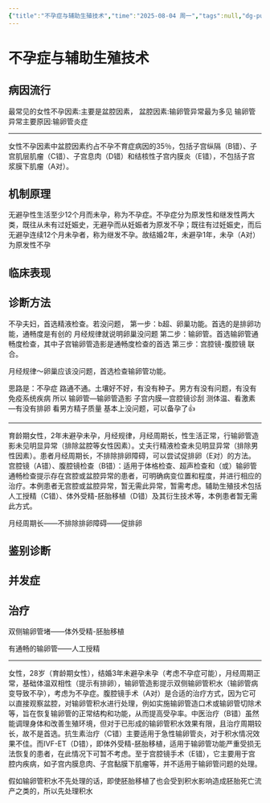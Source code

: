 ```yaml
---
{"title":"不孕症与辅助生殖技术","time":"2025-08-04 周一","tags":null,"dg-publish":true,"permalink":"/200 学习/215 妇产科学/第30章 不孕症与辅助生殖技术/不孕症与辅助生殖技术/","dgPassFrontmatter":true,"created":"2025-08-04T21:35:10.000+08:00","updated":"2025-08-05T10:31:18.000+08:00"}
---
```


# 不孕症与辅助生殖技术
## 病因流行
最常见的女性不孕因素:主要是盆腔因素，
盆腔因素:输卵管异常最为多见
输卵管异常主要原因:输卵管炎症

---
女性不孕因素中盆腔因素约占不孕不育症病因的35％，包括子宫纵隔（B错）、子宫肌层肌瘤（C错）、子宫息肉（D错）和结核性子宫内膜炎（E错），不包括子宫浆膜下肌瘤（A对）。
## 机制原理
无避孕性生活至少12个月而未孕，称为不孕症。不孕症分为原发性和继发性两大类，既往从未有过妊娠史，无避孕而从妊娠者为原发不孕；既往有过妊娠史，而后无避孕连续12个月未孕者，称为继发不孕。故结婚2年，未避孕1年，未孕（A对）为原发性不孕
## 临床表现
## 诊断方法
不孕夫妇，首选精液检查。若没问题，
第一步：b超、卵巢功能。首选的是排卵功能，通畅度是有创的
月经规律就说明卵巢没问题
第二步：输卵管。首选输卵管通畅度检查，其中子宫输卵管造影是通畅度检查的首选
第三步：宫腔镜-腹腔镜 联合。

月经规律～卵巢应该没问题，首选检查输卵管功能。

思路是：不孕症
路通不通。土壤好不好，有没有种子。男方有没有问题，有没有免疫系统疾病
所以
输卵管—输卵管造影
子宫内膜—宫腔镜诊刮
测体温、看激素—有没有排卵
看男方精子质量
基本上没问题，可以备孕了👍

---
育龄期女性，2年未避孕未孕，月经规律，月经周期长，性生活正常，行输卵管造影未见明显异常（排除盆腔等女性因素）。丈夫行精液检查未见明显异常（排除男性因素）。患者月经周期长，不排除排卵障碍，可以尝试促排卵（E对）的方法。宫腔镜（A错）、腹腔镜检查（B错）：适用于体格检查、超声检查和（或）输卵管通畅检查提示存在宫腔或盆腔异常的患者，可明确病变位置和程度，并进行相应的治疗。本例患者无宫腔或盆腔异常，暂无需此异常，暂需考虑。辅助生殖技术包括人工授精（C错）、体外受精-胚胎移植（D错）及其衍生技术等，本例患者暂无需此方式。

月经周期长——不排除排卵障碍——促排卵
## 鉴别诊断
## 并发症
## 治疗
双侧输卵管堵——体外受精-胚胎移植

有通畅的输卵管——人工授精

---
女性，28岁（育龄期女性），结婚3年未避孕未孕（考虑不孕症可能），月经周期正常，基础体温双相性（提示有排卵），输卵管造影提示双侧输卵管积水（输卵管病变导致不孕），考虑为不孕症。腹腔镜手术（A对）是合适的治疗方式，因为它可以直接观察盆腔，对输卵管积水进行处理，例如实施输卵管造口术或输卵管切除术等，旨在恢复输卵管的正常结构和功能，从而提高受孕率。中医治疗（B错）虽然能调理身体和改善生殖环境，但对于已形成的输卵管积水效果有限，且治疗周期较长，故不是首选。抗生素治疗（C错）主要适用于急性输卵管炎，对于积水情况效果不佳。而IVF-ET（D错），即体外受精-胚胎移植，适用于输卵管功能严重受损无法恢复的患者，在此情况下可暂不考虑。至于宫腔镜手术（E错），它主要用于宫腔内疾病，如子宫内膜息肉、子宫黏膜下肌瘤等，并不适用于输卵管问题的处理。

假如输卵管积水不先处理的话，即使胚胎移植了也会受到积水影响造成胚胎死亡流产之类的，所以先处理积水















































































































































































































































































































































































































































